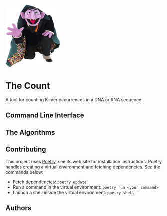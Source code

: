 ![Our mascot](character.png)

# The Count

A tool for counting K-mer occurrences in a DNA or RNA sequence.

## Command Line Interface

## The Algorithms

## Contributing

This project uses [Poetry](https://python-poetry.org), see its
web site for installation instructions. Poetry handles creating
a virtual environment and fetching dependencies. See the commands
below:

  - Fetch dependencies: `poetry update`
  - Run a command in the virtual environment: `poetry run <your command>`
  - Launch a shell inside the virtual environment: `poetry shell`

## Authors

